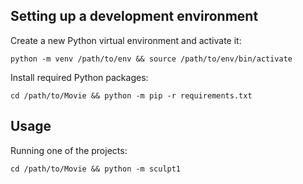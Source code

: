 ## Setting up a development environment

Create a new Python virtual environment and activate it:

```
python -m venv /path/to/env && source /path/to/env/bin/activate
```

Install required Python packages:

```
cd /path/to/Movie && python -m pip -r requirements.txt
```

## Usage

Running one of the projects:

```
cd /path/to/Movie && python -m sculpt1
```